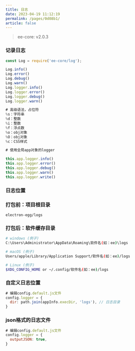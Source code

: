 ```yaml
---
title: 日志
date: 2023-04-19 11:12:19
permalink: /pages/0d08b1/
article: false
---
```


> ee-core: v2.0.3

### 记录日志

```javascript
const Log = require('ee-core/log');

Log.info()
Log.error()
Log.debug()
Log.warn()
Log.logger.info()
Log.logger.error()
Log.logger.debug()
Log.logger.warn()

# 高级语法，占位符
%s：字符串
%d：整数
%i：整数
%f：浮点数
%o：obj对象
%O：obj对象
%c：CSS样式
```
```javascript
# 使用全局app对象的logger

this.app.logger.info()
this.app.logger.error()
this.app.logger.debug()
this.app.logger.warn()
this.app.logger.write()
```
### 日志位置
###  打包前：项目根目录
```
electron-egg/logs
```
###  打包后：软件缓存目录
```bash
# windows (例子)
C:\Users\Administrator\AppData\Roaming\软件名(如：ee)\logs

# macOS (例子)
Users/apple/Library/Application Support/软件名(如：ee)/logs

# Linux (例子)
$XDG_CONFIG_HOME or ~/.config/软件名(如：ee)/logs
```
###  自定义日志位置
```javascript
# 编辑config.default.js文件
config.logger = {
  dir: path.join(appInfo.execDir, 'logs'), // 日志目录
}
```
### json格式的日志文件
```javascript
# 编辑config.default.js文件
config.logger = {
  outputJSON: true,
}
```
